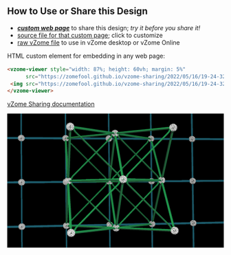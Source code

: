 
## How to Use or Share this Design

 - [***custom web page***][post] to share this design; *try it before you share it!*
 - [source file for that custom page][source]; click to customize
 - [raw vZome file][raw] to use in vZome desktop or vZome Online
 
 HTML custom element for embedding in any web page:
 ```html
<vzome-viewer style="width: 87%; height: 60vh; margin: 5%"
       src="https://zomefool.github.io/vzome-sharing/2022/05/16/19-24-32-StellaOctangulaClark/StellaOctangulaClark.vZome" >
  <img src="https://zomefool.github.io/vzome-sharing/2022/05/16/19-24-32-StellaOctangulaClark/StellaOctangulaClark.png" />
</vzome-viewer>
 ```

[vZome Sharing documentation](https://vzome.github.io/vzome/sharing.html#how-it-works)

![Image](<StellaOctangulaClark.png>)


[post]: <https://zomefool.github.io/vzome-sharing/2022/05/16/StellaOctangulaClark-19-24-32.html>
[source]: <https://github.com/zomefool/vzome-sharing/edit/main/_posts/2022-05-16-StellaOctangulaClark-19-24-32.md>
[raw]: <https://raw.githubusercontent.com/zomefool/vzome-sharing/main/2022/05/16/19-24-32-StellaOctangulaClark/StellaOctangulaClark.vZome>